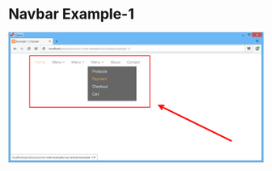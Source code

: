 # Navbar Example-1

<span class="right">![navbar](../../../images/css/navbar/example-1/2015-12-15_21-31-43.png)</span>
